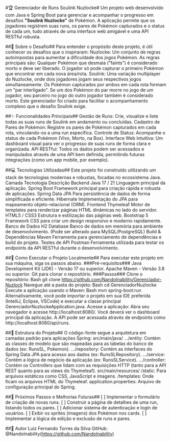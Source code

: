 #🏆 Gerenciador de Runs Soulink Nuzlocke#
Um projeto web desenvolvido com Java e Spring Boot para gerenciar e acompanhar o progresso em desafios **"Soulink Nuzlocke"** de Pokémon. A aplicação permite que os jogadores registrem suas runs, os pares de Pokémon capturados e o status de cada um, tudo através de uma interface web amigável e uma API RESTful robusta.

##📖 Sobre o Desafio##
Para entender o propósito deste projeto, é útil conhecer os desafios que o inspiraram:
    Nuzlocke: Um conjunto de regras autoimpostas para aumentar a dificuldade dos jogos Pokémon. As regras principais são:
        Qualquer Pokémon que desmaia ("faints") é considerado morto e deve ser liberado.
        O jogador só pode capturar o primeiro Pokémon que encontrar em cada nova área/rota.
    Soulink: Uma variação multiplayer do Nuzlocke, onde dois jogadores jogam seus respectivos jogos simultaneamente. Os Pokémon capturados por ambos em cada rota formam um "par interligado". Se um dos Pokémon do par morre no jogo de um jogador, seu parceiro no jogo do outro jogador também é considerado morto.
Este gerenciador foi criado para facilitar o acompanhamento complexo que o desafio Soulink exige.

##✨ Funcionalidades Principais##
    Gestão de Runs: Crie, visualize e liste todas as suas runs de Soulink em andamento ou concluídas.
    Cadastro de Pares de Pokémon: Registre os pares de Pokémon capturados em cada rota, vinculando-os a uma run específica.
    Controle de Status: Acompanhe o status de cada Pokémon (Vivo, Morto, na Box).
    Interface Web Intuitiva: Um dashboard visual para ver o progresso de suas runs de forma clara e organizada.
    API RESTful: Todos os dados podem ser acessados e manipulados através de uma API bem definida, permitindo futuras integrações (como um app mobile, por exemplo).

##💻 Tecnologias Utilizadas##
Este projeto foi construído utilizando um stack de tecnologias modernas e robustas, focadas no ecossistema Java.
Camada	Tecnologia	Descrição
Backend	Java 17 / 21	Linguagem principal da aplicação.
	Spring Boot	Framework principal para criação rápida e robusta de aplicações.
	Spring Data JPA	Para persistência de dados de forma simplificada e eficiente.
	Hibernate	Implementação do JPA para mapeamento objeto-relacional (ORM).
Frontend	Thymeleaf	Motor de templates para renderizar páginas HTML dinâmicas no lado do servidor.
	HTML5 / CSS3	Estrutura e estilização das páginas web.
	Bootstrap 5	Framework CSS para criar um design responsivo e moderno rapidamente.
Banco de Dados	H2 Database	Banco de dados em memória para ambiente de desenvolvimento. (Pode ser alterado para MySQL/PostgreSQL)
Build & Dependências	Maven	Ferramenta para gerenciamento de dependências e build do projeto.
Testes de API	Postman	Ferramenta utilizada para testar os endpoints da API RESTful durante o desenvolvimento.

##🚀 Como Executar o Projeto Localmente##
Para executar este projeto em sua máquina, siga os passos abaixo.
###Pré-requisitos###
    Java Development Kit (JDK) - Versão 17 ou superior.
    Apache Maven - Versão 3.8 ou superior.
    Git para clonar o repositório.
###Passos###
    Clone o repositório:
    Bash
git clone https://github.com/NandoInability/Gerenciador-Nuzlock
Navegue até a pasta do projeto:
Bash
cd GerenciadorNuzlocke
Execute a aplicação usando o Maven:
Bash
    mvn spring-boot:run
    Alternativamente, você pode importar o projeto em sua IDE preferida (IntelliJ, Eclipse, VSCode) e executar a classe principal GerenciadorNuzlockeApplication.java.
    Acesse a aplicação:
        Abra seu navegador e acesse http://localhost:8080/. Você deverá ver o dashboard principal da aplicação.
        A API pode ser acessada através de endpoints como http://localhost:8080/api/runs.

##📝 Estrutura do Projeto##
O código-fonte segue a arquitetura em camadas padrão para aplicações Spring:
    src/main/java/
        .../entity: Contém as classes de modelo que são mapeadas para as tabelas do banco de dados (ex: RunsSL, Pokemon).
        .../repository: Contém as interfaces do Spring Data JPA para acesso aos dados (ex: RunsSLRepository).
        .../service: Contém a lógica de negócio da aplicação (ex: RunsSLService).
        .../controller: Contém os Controllers que lidam com as requisições HTTP (tanto para a API REST quanto para as views do Thymeleaf).
    src/main/resources/
        /static: Para arquivos estáticos como CSS, JavaScript e imagens.
        /templates: Onde ficam os arquivos HTML do Thymeleaf.
        application.properties: Arquivo de configuração principal do Spring.
        
##🔮 Próximos Passos e Melhorias Futuras##
    [ ] Implementar o formulário de criação de novas runs.
    [ ] Construir a página de detalhes de uma run, listando todos os pares.
    [ ] Adicionar sistema de autenticação e login de usuários.
    [ ] Exibir os sprites (imagens) dos Pokémon nos cards.
    [ ] Implementar a lógica de edição e exclusão de runs e pares.

##👤 Autor
Luiz Fernando Torres da Silva
    GitHub: @NandoInability(https://github.com/NandoInability)
